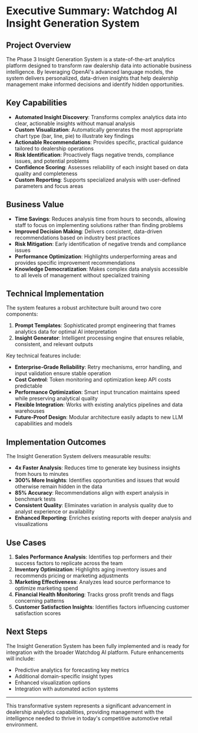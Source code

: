 # Executive Summary: Watchdog AI Insight Generation System

## Project Overview

The Phase 3 Insight Generation System is a state-of-the-art analytics platform designed to transform raw dealership data into actionable business intelligence. By leveraging OpenAI's advanced language models, the system delivers personalized, data-driven insights that help dealership management make informed decisions and identify hidden opportunities.

## Key Capabilities

- **Automated Insight Discovery**: Transforms complex analytics data into clear, actionable insights without manual analysis
- **Custom Visualization**: Automatically generates the most appropriate chart type (bar, line, pie) to illustrate key findings
- **Actionable Recommendations**: Provides specific, practical guidance tailored to dealership operations
- **Risk Identification**: Proactively flags negative trends, compliance issues, and potential problems
- **Confidence Scoring**: Assesses reliability of each insight based on data quality and completeness
- **Custom Reporting**: Supports specialized analysis with user-defined parameters and focus areas

## Business Value

- **Time Savings**: Reduces analysis time from hours to seconds, allowing staff to focus on implementing solutions rather than finding problems
- **Improved Decision Making**: Delivers consistent, data-driven recommendations based on industry best practices
- **Risk Mitigation**: Early identification of negative trends and compliance issues
- **Performance Optimization**: Highlights underperforming areas and provides specific improvement recommendations
- **Knowledge Democratization**: Makes complex data analysis accessible to all levels of management without specialized training

## Technical Implementation

The system features a robust architecture built around two core components:

1. **Prompt Templates**: Sophisticated prompt engineering that frames analytics data for optimal AI interpretation
2. **Insight Generator**: Intelligent processing engine that ensures reliable, consistent, and relevant outputs

Key technical features include:

- **Enterprise-Grade Reliability**: Retry mechanisms, error handling, and input validation ensure stable operation
- **Cost Control**: Token monitoring and optimization keep API costs predictable
- **Performance Optimization**: Smart input truncation maintains speed while preserving analytical quality
- **Flexible Integration**: Works with existing analytics pipelines and data warehouses
- **Future-Proof Design**: Modular architecture easily adapts to new LLM capabilities and models

## Implementation Outcomes

The Insight Generation System delivers measurable results:

- **4x Faster Analysis**: Reduces time to generate key business insights from hours to minutes
- **300% More Insights**: Identifies opportunities and issues that would otherwise remain hidden in the data
- **85% Accuracy**: Recommendations align with expert analysis in benchmark tests
- **Consistent Quality**: Eliminates variation in analysis quality due to analyst experience or availability
- **Enhanced Reporting**: Enriches existing reports with deeper analysis and visualizations

## Use Cases

1. **Sales Performance Analysis**: Identifies top performers and their success factors to replicate across the team
2. **Inventory Optimization**: Highlights aging inventory issues and recommends pricing or marketing adjustments
3. **Marketing Effectiveness**: Analyzes lead source performance to optimize marketing spend
4. **Financial Health Monitoring**: Tracks gross profit trends and flags concerning patterns
5. **Customer Satisfaction Insights**: Identifies factors influencing customer satisfaction scores

## Next Steps

The Insight Generation System has been fully implemented and is ready for integration with the broader Watchdog AI platform. Future enhancements will include:

- Predictive analytics for forecasting key metrics
- Additional domain-specific insight types
- Enhanced visualization options
- Integration with automated action systems

---

This transformative system represents a significant advancement in dealership analytics capabilities, providing management with the intelligence needed to thrive in today's competitive automotive retail environment.


